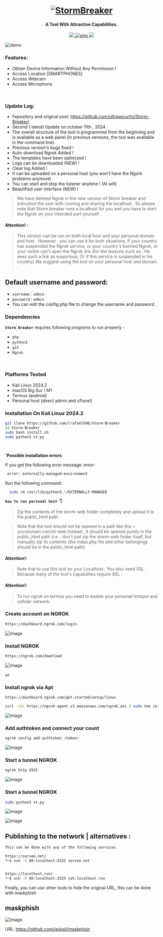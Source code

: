 <h1 align="center">
  <br>
  <a href="https://github.com/ultrasecurity/Storm-Breaker"><img src=".imgs/1demo.png" alt="StormBreaker"></a>

</h1>

<h4 align="center">A Tool With Attractive Capabilities. </h4>

<p align="center">

  <a href="http://python.org">
    <img src="https://img.shields.io/badge/python-v3-blue">
  </a>
  <a href="https://php.net">
    <img src="https://img.shields.io/badge/php-7.4.4-green"
         alt="php">
  </a>

  <a href="https://en.wikipedia.org/wiki/Linux">
    <img src="https://img.shields.io/badge/Platform-Linux-red">
  </a>

</p>

![demo](.imgs/screen1.jpeg)

### Features:

- Obtain Device Information Without Any Permission !
- Access Location [SMARTPHONES]
- Access Webcam
- Access Microphone

<br>

### Update Log:

- Fepository and original post: https://github.com/ultrasecurity/Storm-Breaker/
- Second ( latest) Update on october 11th , 2024 .
- The overall structure of the tool is programmed from the beginning and is available as a web panel (in previous versions, the tool was available in the command line).
- Previous version's bugs fixed !
- Auto-download Ngrok Added !
- The templates have been optimized !
- Logs can be downloaded (NEW) !
- Clear log Added !
- It can be uploaded on a personal host (you won't have the Ngork problems anymore)
- You can start and stop the listener anytime ! (At will)
- Beautified user interface (NEW) !

> We have deleted Ngrok in the new version of Storm breaker and entrusted the user with running and sharing the localhost . So please note that Storm breaker runs a localhost for you and you have to start the Ngrok on your intended port yourself .
> <br>

#### Attention! :

> This version can be run on both local host and your personal domain and host . However , you can use it for both situations. If your country has suspended the Ngrok service, or your country's banned Ngrok, or your victim can't open the Ngrok link (for the reasons such as : He sees such a link as suspicious, Or if this service is suspended in his country) We suggest using the tool on your personal host and domain .
> <br>

## Default username and password:

- `username` : `admin`
- `password` : `admin`
- You can edit the config.php file to change the username and password .
  <br>

### Dependencies

**`Storm Breaker`** requires following programs to run properly -

- `php`
- `python3`
- `git`
- `Ngrok`

<!-- ![demo](.imgs/Work3.gif) -->
<br>

### Platforms Tested

- Kali Linux 2024.2
- macOS Big Sur / M1
- Termux (android)
- Personal host (direct admin and cPanel)
  <br>

### Installation On Kali Linux 2024.2

```bash
git clone https://github.com/lrafael696/Storm-Breaker
cd Storm-Breaker
sudo bash install.sh
sudo python3 st.py
```

<br>

**`Possible installation errors** 

If you get the following error message: error: 
```bash
 error: externally-managed-environment
```
Run the following command:
```bash
  sudo rm /usr/lib/python3.*/EXTERNALLY-MANAGED
```

**`how to run personal host 👇`**

> Zip the contents of the storm-web folder completely and upload it to the public_html path .

> Note that the tool should not be opened in a path like this > yourdomain.com/st-web
> Instead , it should be opened purely in the public_html path (i.e. : don't just zip the storm-web folder itself, but manually zip its contents (the index.php file and other belongings should be in the public_html path)

#### Attention!:

> Note that to use this tool on your Localhost , You also need SSL . Because many of the tool's capabilities require SSL .

#### Attention!:

> To run ngrok on termux you need to enable your personal hotspot and cellular network.

### Create account on NGROK

```bash
https://dashboard.ngrok.com/login
```
![image](https://github.com/user-attachments/assets/74f0c346-1142-4b07-af40-b7a9ae718a00)

### Install NGROK

```bash
https://ngrok.com/download
```
![image](https://github.com/user-attachments/assets/17218842-e691-403e-b6e4-959b5eed2785)

or

### Install ngrok via Apt

```bash
https://dashboard.ngrok.com/get-started/setup/linux
```

```bash
curl -sSL https://ngrok-agent.s3.amazonaws.com/ngrok.asc | sudo tee /etc/apt/trusted.gpg.d/ngrok.asc >/dev/null && echo "deb https://ngrok-agent.s3.amazonaws.com buster main" | sudo tee /etc/apt/sources.list.d/ngrok.list && sudo apt update && sudo apt install ngrok
```
![image](https://github.com/user-attachments/assets/1352243a-43ab-4053-bc70-15abab37a19f)


### Add authtoken and connect your count

```bash
ngrok config add-authtoken <token>
```
![image](https://github.com/user-attachments/assets/3904bf99-4a2c-4a5e-9cae-0b566f4d665b)


### Start a tunnel NGROK

```bash
ngrok http 2525
```
![image](https://github.com/user-attachments/assets/2626ed88-da7d-46d3-aef3-decd34dd29dc)


### Start a tunnel NGROK

```bash
sudo python3 st.py
```
![image](https://github.com/user-attachments/assets/f43f96c1-fbca-49f7-9cd5-3142185b0c26)

![image](https://github.com/user-attachments/assets/83eb306e-5cd8-494f-870a-f11c52077a9b)




## Publishing to the network | alternatives :
```bash
This can be done with any of the following services

https://serveo.net/
└─$ ssh -R 80:localhost:2525 serveo.net


https://localhost.run/
└─$ ssh -R 80:localhost:2525 ssh.localhost.run
```


Finally, you can use other tools to hide the original URL, this can be done with maskphish


## maskphish

![image](https://github.com/user-attachments/assets/a7e67d68-8788-42b7-a0fa-842763aa51a9)

URL: https://github.com/jaykali/maskphish 


</p>

